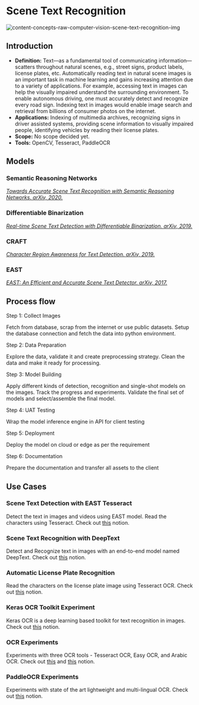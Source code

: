 # Scene Text Recognition

![content-concepts-raw-computer-vision-scene-text-recognition-img](https://user-images.githubusercontent.com/62965911/216822802-f8a98007-4d46-42bf-9198-0132a6a8a270.png)

## Introduction

- **Definition:** Text—as a fundamental tool of communicating information—scatters throughout natural scenes, e.g., street signs, product labels, license plates, etc. Automatically reading text in natural scene images is an important task in machine learning and gains increasing attention due to a variety of applications. For example, accessing text in images can help the visually impaired understand the surrounding environment. To enable autonomous driving, one must accurately detect and recognize every road sign. Indexing text in images would enable image search and retrieval from billions of consumer photos on the internet.
- **Applications:** Indexing of multimedia archives, recognizing signs in driver assisted systems, providing scene information to visually impaired people, identifying vehicles by reading their license plates.
- **Scope:** No scope decided yet.
- **Tools:** OpenCV, Tesseract, PaddleOCR

## Models

### Semantic Reasoning Networks

*[Towards Accurate Scene Text Recognition with Semantic Reasoning Networks. arXiv, 2020.](https://arxiv.org/abs/2003.12294v1)*

### Differentiable Binarization

*[Real-time Scene Text Detection with Differentiable Binarization. arXiv, 2019.](https://arxiv.org/abs/1911.08947v2)*

### CRAFT

*[Character Region Awareness for Text Detection. arXiv, 2019.](https://arxiv.org/abs/1904.01941v1)*

### EAST

*[EAST: An Efficient and Accurate Scene Text Detector. arXiv, 2017.](https://arxiv.org/abs/1704.03155v2)*

## Process flow

Step 1: Collect Images

Fetch from database, scrap from the internet or use public datasets. Setup the database connection and fetch the data into python environment.

Step 2: Data Preparation

Explore the data, validate it and create preprocessing strategy. Clean the data and make it ready for processing.

Step 3: Model Building

Apply different kinds of detection, recognition and single-shot models on the images. Track the progress and experiments. Validate the final set of models and select/assemble the final model.

Step 4: UAT Testing

Wrap the model inference engine in API for client testing

Step 5: Deployment

Deploy the model on cloud or edge as per the requirement

Step 6: Documentation

Prepare the documentation and transfer all assets to the client

## Use Cases

### Scene Text Detection with EAST Tesseract

Detect the text in images and videos using EAST model. Read the characters using Tesseract. Check out [this](https://www.notion.so/Scene-Text-Detection-with-EAST-Tesseract-583f882db70b43b5b3005d89ced8d8fd) notion.

### Scene Text Recognition with DeepText

Detect and Recognize text in images with an end-to-end model named DeepText. Check out [this](https://www.notion.so/Scene-Text-Recognition-with-DeepText-3dbc00e6bdf548a3b8539be1adb8f2d5) notion.

### Automatic License Plate Recognition

Read the characters on the license plate image using Tesseract OCR. Check out [this](https://www.notion.so/Automatic-License-Plate-Recognition-10ec22181b454b1facc99abdeadbf78f) notion.

### Keras OCR Toolkit Experiment

Keras OCR is a deep learning based toolkit for text recognition in images. Check out [this](https://www.notion.so/Keras-OCR-d15bff7629fa4fbf8d8a7fb21d2a69c5) notion.

### OCR Experiments

Experiments with three OCR tools - Tesseract OCR, Easy OCR, and Arabic OCR. Check out [this](https://www.notion.so/OCR-Simple-Experiments-a606ff9003b14de589073864c150aa81) and [this](https://www.notion.so/Optical-Character-Recognition-6eec9092cc70455a91dd92278e4677a8) notion.

### PaddleOCR Experiments

Experiments with state of the art lightweight and multi-lingual OCR. Check out [this](https://www.notion.so/Paddle-OCR-5ab56a38a594478da92314f246159193) notion.
